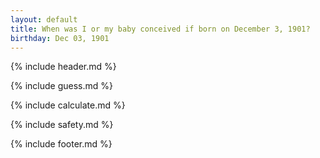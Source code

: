 ```yaml
---
layout: default
title: When was I or my baby conceived if born on December 3, 1901?
birthday: Dec 03, 1901
---
```


{% include header.md %}

{% include guess.md %}

{% include calculate.md %}

{% include safety.md %}

{% include footer.md %}




